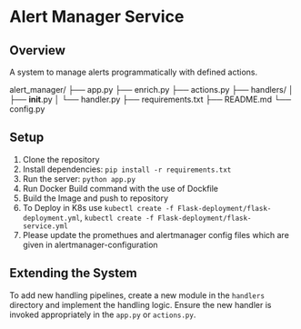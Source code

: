 # Alert Manager Service
## Overview
A system to manage alerts programmatically with defined actions. 


alert_manager/
├── app.py
├── enrich.py
├── actions.py
├── handlers/
│   ├── __init__.py
│   └── handler.py
├── requirements.txt
├── README.md
└── config.py

## Setup
1. Clone the repository
2. Install dependencies: `pip install -r requirements.txt`
3. Run the server: `python app.py`
4. Run Docker Build command with the use of Dockfile
5. Build the Image and push to repository
6. To Deploy in K8s use `kubectl create -f Flask-deployment/flask-deployment.yml`, `kubectl create -f Flask-deployment/flask-service.yml`
7. Please update the promethues and alertmanager config files which are given in alertmanager-configuration

## Extending the System
To add new handling pipelines, create a new module in the `handlers` directory and implement the handling logic. Ensure the new handler is invoked appropriately in the `app.py` or `actions.py`.
